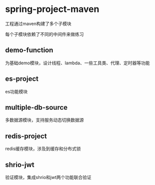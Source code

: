 # spring-project-maven
工程通过maven构建了多个子模块

每个子模块依赖了不同的中间件来做练习

## demo-function 
为基础demo模块，设计线程、lambda、一些工具类、代理、定时器等功能

## es-project 
es功能模块

## multiple-db-source 
多数据源模块，支持服务动态切换数据源

## redis-project 
redis缓存模块，涉及到缓存和分布式锁

## shrio-jwt 
验证模块，集成shrio和jwt两个功能联合验证
 